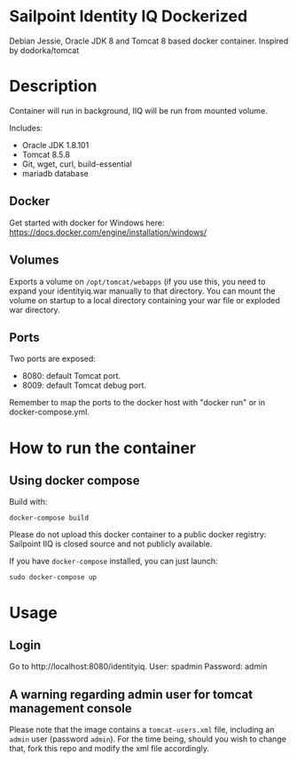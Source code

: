 Sailpoint Identity IQ Dockerized
================================

Debian Jessie, Oracle JDK 8 and Tomcat 8 based docker container.
Inspired by dodorka/tomcat

# Description
Container will run in background, IIQ will be run from mounted volume. 

Includes:

 - Oracle JDK 1.8.101
 - Tomcat 8.5.8
 - Git, wget, curl, build-essential
 - mariadb database
 
## Docker
Get started with docker for Windows here: https://docs.docker.com/engine/installation/windows/
## Volumes
Exports a volume on `/opt/tomcat/webapps` (if you use this, you need to expand your identityiq.war manually to that directory.
You can mount the volume on startup to a local directory containing your war file or exploded war directory.

## Ports
Two ports are exposed:

 - 8080: default Tomcat port.
 - 8009: default Tomcat debug port.

Remember to map the ports to the docker host with "docker run" or in docker-compose.yml.


# How to run the container
## Using docker compose
Build with:
```
docker-compose build
```
Please do not upload this docker container to a public docker registry: Sailpoint IIQ is closed source and not publicly available.

If you have `docker-compose` installed, you can just launch:

```
sudo docker-compose up
```

# Usage
## Login
Go to http://localhost:8080/identityiq. 
User: spadmin
Password: admin

## A warning regarding admin user for tomcat management console
Please note that the image contains a `tomcat-users.xml` file, including an `admin` user (password `admin`). For the time being, should you wish to change that, fork this repo and modify the xml file accordingly.

